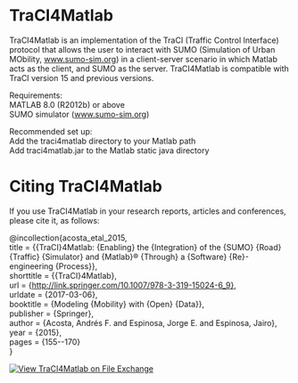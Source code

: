 # TraCI4Matlab

TraCI4Matlab is an implementation of the TraCI (Traffic Control Interface) protocol that allows the user to interact with SUMO (Simulation of Urban MObility, www.sumo-sim.org) in a client-server scenario in which Matlab acts as the client, and SUMO as the server. TraCI4Matlab is compatible with TraCI version 15 and previous versions.

Requirements: <br>
MATLAB 8.0 (R2012b) or above <br>
SUMO simulator (www.sumo-sim.org) <br>

Recommended set up: <br>
Add the traci4matlab directory to your Matlab path <br>
Add traci4matlab.jar to the Matlab static java directory <br>

# Citing TraCI4Matlab

If you use TraCI4Matlab in your research reports, articles and conferences, please cite it, as follows:

@incollection{acosta_etal_2015, <br>
title = {{TraCI}4Matlab: {Enabling} the {Integration} of the {SUMO} {Road} {Traffic} {Simulator} and {Matlab}® {Through} a {Software} {Re}-engineering {Process}}, <br>
shorttitle = {{TraCI}4Matlab}, <br>
url = {http://link.springer.com/10.1007/978-3-319-15024-6_9}, <br>
urldate = {2017-03-06}, <br>
booktitle = {Modeling {Mobility} with {Open} {Data}}, <br>
publisher = {Springer}, <br>
author = {Acosta, Andrés F. and Espinosa, Jorge E. and Espinosa, Jairo}, <br>
year = {2015}, <br>
pages = {155--170} <br>
}

[![View TraCI4Matlab on File Exchange](https://www.mathworks.com/matlabcentral/images/matlab-file-exchange.svg)](https://www.mathworks.com/matlabcentral/fileexchange/44805-traci4matlab)
